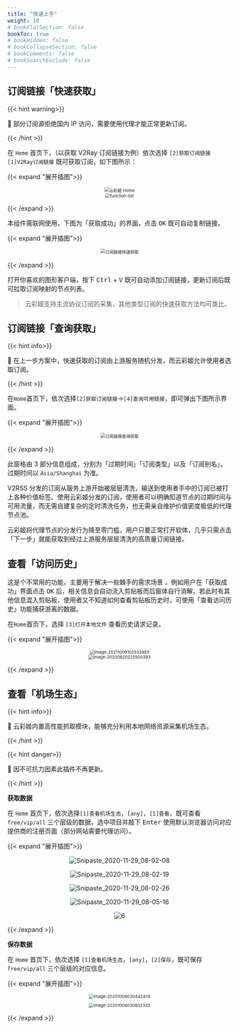 ```yaml
---
title: "快速上手"
weight: 10
# bookFlatSection: false
bookToc: true
# bookHidden: false
# bookCollapseSection: false
# bookComments: false
# bookSearchExclude: false
---
```


## 订阅链接「快速获取」

{{< hint warning>}}

📌 部分订阅源拒绝国内 IP 访问，需要使用代理才能正常更新订阅。

{{< /hint >}}

在 `Home` 首页下，（以获取 V2Ray 订阅链接为例）依次选择 `[2]获取订阅链接`  `[1]V2Ray订阅链接` 既可获取订阅，如下图所示：

{{< expand "展开插图">}}

<div align="center"><image src="Snipaste_2021-10-09_09-24-30.png" style="zoom:67%" alt="云彩姬 Home"></div>

<div align="center"><img src="image-20211009093442004.png" alt="function-list" style="zoom:67%;" /></div>

{{< /expand >}}

本组件需联网使用，下图为「获取成功」的界面，点击 <kbd>OK</kbd>  既可自动复制链接。

{{< expand "展开插图">}}

<div align="center"><img src="image-20211009095110301.png" alt="订阅链接快速获取" style="zoom:67%;" /></div>

{{< /expand >}}

打开你喜欢的图形客户端，按下 <kbd>Ctrl</kbd> + <kbd>V</kbd> 既可自动添加订阅链接，更新订阅后既可拉取订阅映射的节点列表。

> 云彩姬支持主流协议订阅的采集，其他类型订阅的快速获取方法均可类比。

## 订阅链接「查询获取」

{{< hint info>}}

📌 在上一步方案中，快速获取的订阅由上游服务随机分发，而云彩姬允许使用者选取订阅。

{{< /hint >}}

在`Home`首页下，依次选择`[2]获取订阅链接`->`[4]查询可用链接`，即可弹出下图所示界面。

{{< expand "展开插图">}}

<div align="center"><img src="image-20211009102102164.png" alt="订阅链接查询获取" style="zoom:67%;" /></div>

{{< /expand >}}

此窗格由 3 部分信息组成，分别为「过期时间」「订阅类型」以及「订阅别名」，过期时间以 `Asia/Shanghai` 为准。

V2RSS 分发的订阅从服务上游开始被层层清洗，输送到使用者手中的订阅已被打上各种价值标签。使用云彩姬分发的订阅，使用者可以明确知道节点的过期时间与可用流量，而无需自建复杂的定时清洗任务，也无需亲自维护价值密度极低的代理节点池。

云彩姬将代理节点的分发行为降至零门槛，用户只要正常打开软体，几乎只需点击「下一步」就能获取到经过上游服务层层清洗的高质量订阅链接。

## 查看「访问历史」

这是个不常用的功能，主要用于解决一些棘手的需求场景 。例如用户在「获取成功」界面点击 <kbd>OK</kbd> 后，相关信息会自动流入剪贴板而后窗体自行消解，若此时有其他信息混入剪贴板，使用者又不知道如何查看剪贴板历史时，可使用「查看访问历史」功能捕获游离的数据。

在`Home`首页下，选择 `[3]打开本地文件` 查看历史请求记录。

{{< expand "展开插图">}}

<div align="center"><img src="image-20211009102532483.png" alt="image-20211009102532483" style="zoom:67%;" /></div>

<div align="center"><img src="S84kquJiTRUtrCj.png" alt="image-20200820225500393" style="zoom:67%;" /></div>			

{{< /expand >}}

## 查看「机场生态」

{{< hint info>}}

📌 云彩姬内置高性能抓取模块，能够充分利用本地网络资源采集机场生态。

{{< /hint >}}

{{< hint danger>}}

📌 因不可抗力因素此插件不再更新。

{{< /hint >}}

**获取数据**

在 `Home` 首页下，依次选择`[1]查看机场生态`，`[any]`，`[1]查看`，既可查看 `free/vip/all` 三个层级的数据，选中项目并敲下 <kbd>Enter</kbd> 使用默认浏览器访问对应提供商的注册页面（部分网站需要代理访问）。

{{< expand "展开插图">}}

<div align="center">

![Snipaste_2020-11-29_08-02-08](q9sIONvtymjdF8r.png)

![Snipaste_2020-11-29_08-02-19](wuyBETxZ7q8rg4m.png)

![Snipaste_2020-11-29_08-02-26](vgsSKzoI9iC2upZ.png)

![Snipaste_2020-11-29_08-05-16](QHWiO2qguFlrREz.png)

![6](2QoPy7dVbNe3qpf.png)

</div>

{{< /expand >}}

**保存数据**

在 `Home` 首页下，依次选择 `[1]查看机场生态`，`[any]`，`[2]保存`，既可保存 `free/vip/all` 三个层级的对应信息。

{{< expand "展开插图">}}

<div align="center" style="zoom:67%">

![image-20201006030442474](irVUoXcjaf82CAx.png)

![image-20201006030832332](oqG2nMLfuQavZ9m.png)

</div>

{{< /expand >}}
